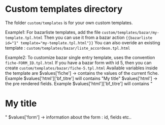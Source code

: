 # Custom templates directory

The folder `custom/templates` is for your own custom templates.

Example1: For bazarliste templates, add the file `custom/templates/bazar/my-template.tpl.html`
Then you can use it from a bazar action `{{bazarliste id="1" template="my-template.tpl.html"}}`
You can also overide an existing template : `custom/templates/bazar/liste_accordeon.tpl.html`

Example2: To customize bazar single entry template, uses the convention `fiche-FORM_ID.tpl.html`
If you have a bazar form with id 5, then you can create `custom/templates/bazar/fiche-5.tpl.html`
Available variables inside the template are
$values['fiche'] -> contains the values of the current fiche. Example $values['html']['bf_titre'] will contains "My title"
$values['html'] -> the pre rendered fields. Example $values['html']['bf_titre'] will contains "<h1>My title</h1>"
$values['form'] -> information about the form : id, fields etc..

